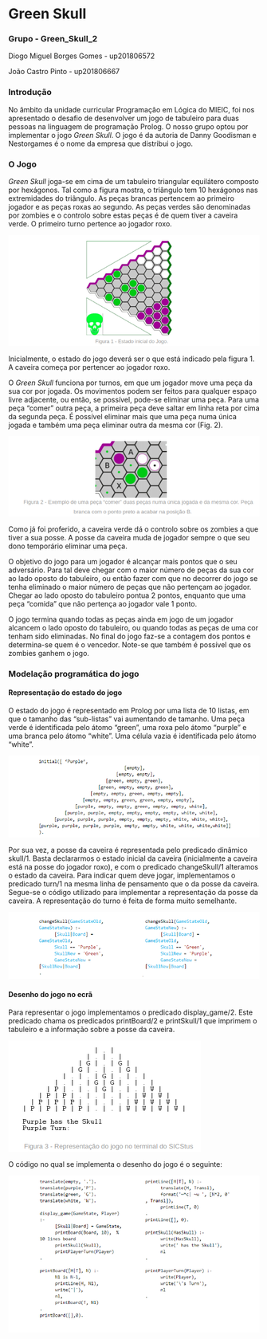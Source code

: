 # **Green Skull**

### **Grupo - Green_Skull_2**
Diogo Miguel Borges Gomes - up201806572

João Castro Pinto - up201806667

### **Introdução**

No âmbito da unidade curricular Programação em Lógica do MIEIC, foi nos apresentado o desafio de desenvolver um jogo de tabuleiro para duas pessoas na linguagem de programação Prolog. O nosso grupo optou por implementar o jogo *Green Skull*. O jogo é da autoria de Danny Goodisman e Nestorgames é o nome da empresa que distribui o jogo.

### **O Jogo**

*Green Skull* joga-se em cima de um tabuleiro triangular equilátero composto por hexágonos. Tal como a figura mostra, o triângulo tem 10 hexágonos nas extremidades do triângulo.
As peças brancas pertencem ao primeiro jogador e as peças roxas ao segundo. As peças verdes são denominadas por zombies e o controlo sobre estas peças é de quem tiver a caveira verde. O primeiro turno pertence ao jogador roxo.

![Estado inicial do Jogo](./Images/EstadoInicial.png)

Inicialmente, o estado do jogo deverá ser o que está indicado pela figura 1. A caveira começa por pertencer ao jogador roxo.

O *Green Skull* funciona por turnos, em que um jogador move uma peça da sua cor por jogada. Os movimentos podem ser feitos para qualquer espaço livre adjacente, ou então, se possível, pode-se eliminar uma peça. Para uma peça “comer” outra peça, a primeira peça deve saltar em linha reta por cima da segunda peça. É possível eliminar mais que uma peça numa única jogada e também uma peça eliminar outra da mesma cor (Fig. 2).

![Capturas](./Images/Capturas.png)

Como já foi proferido, a caveira verde dá o controlo sobre os zombies a que tiver a sua posse. A posse da caveira muda de jogador sempre o que seu dono temporário eliminar uma peça.

O objetivo do jogo para um jogador é alcançar mais pontos que o seu adversário. Para tal deve chegar com o maior número de peças da sua cor ao lado oposto do tabuleiro, ou então fazer com que no decorrer do jogo se tenha eliminado o maior número de peças que não pertençam ao jogador. Chegar ao lado oposto do tabuleiro pontua 2 pontos, enquanto que uma peça “comida” que não pertença ao jogador vale 1 ponto.

O jogo termina quando todas as peças ainda em jogo de um jogador alcancem o lado oposto do tabuleiro, ou quando todas as peças de uma cor tenham sido eliminadas. No final do jogo faz-se a contagem dos pontos e determina-se quem é o vencedor. Note-se que também é possível que os zombies ganhem o jogo.

### **Modelação programática do jogo**

#### **Representação do estado do jogo**

O estado do jogo é representado em Prolog por uma lista de 10 listas, em que o tamanho das “sub-listas” vai aumentando de tamanho. Uma peça verde é identificada pelo átomo “green”, uma roxa pelo átomo “purple” e uma branca pelo átomo “white”. Uma célula vazia é identificada pelo átomo “white”.

![Representação do jogo](./Images/RepJogo.png)

Por sua vez, a posse da caveira é representada pelo predicado dinâmico skull/1. Basta declararmos o estado inicial da caveira (inicialmente a caveira está na posse do jogador roxo), e com o predicado changeSkull/1 alteramos o estado da caveira. Para indicar quem deve jogar, implementamos o predicado turn/1 na mesma linha de pensamento que o da posse da caveira. Segue-se o código utilizado para implementar a representação da posse da caveira. A representação do turno é feita de forma muito semelhante.  

![Código de representação da skull](./Images/CodRepSkull.png)

#### **Desenho do jogo no ecrã**

Para representar o jogo implementamos o predicado display_game/2. Este predicado chama os predicados printBoard/2 e printSkull/1 que imprimem o tabuleiro e a informação sobre a posse da caveira.

![Representação do jogo no terminal](./Images/RepJogTerm.png)

O código no qual se implementa o desenho do jogo é o seguinte:  
 
![Código de representação do tabuleiro](./Images/CodRepBoard.png)
